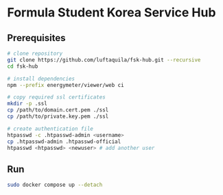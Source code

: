 # Formula Student Korea Service Hub

## Prerequisites

```sh
# clone repository
git clone https://github.com/luftaquila/fsk-hub.git --recursive
cd fsk-hub

# install dependencies
npm --prefix energymeter/viewer/web ci

# copy required ssl certificates
mkdir -p .ssl
cp /path/to/domain.cert.pem ./ssl
cp /path/to/private.key.pem ./ssl

# create authentication file
htpasswd -c .htpasswd-admin <username>
cp .htpasswd-admin .htpasswd-official
htpasswd <htpasswd> <newuser> # add another user
```

## Run

```sh
sudo docker compose up --detach
```
